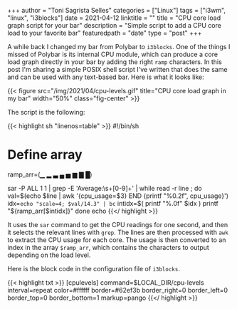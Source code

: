 +++
author = "Toni Sagrista Selles"
categories = ["Linux"]
tags = ["i3wm", "linux", "i3blocks"]
date = 2021-04-12
linktitle = ""
title = "CPU core load graph script for your bar"
description = "Simple script to add a CPU core load to your favorite bar"
featuredpath = "date"
type = "post"
+++

A while back I changed my bar from Polybar to `i3blocks`. One of the things I missed of Polybar is its internal CPU module, which can produce a core load graph directly in your bar by adding the right `ramp` characters. In this post I'm sharing a simple POSIX shell script I've written that does the same and can be used with any text-based bar. Here is what it looks like:

{{< figure src="/img/2021/04/cpu-levels.gif" title="CPU core load graph in my bar" width="50%" class="fig-center" >}}

<!--more-->

The script is the following:

{{< highlight sh "linenos=table" >}}
#!/bin/sh

# Define array
ramp_arr=(▁ ▂ ▃ ▄ ▅ ▆ ▇ █)

sar -P ALL 1 1 | grep -E 'Average:\s+[0-9]+' | while read -r line ; do
    val=$(echo $line | awk '{cpu_usage=$3} END {printf "%0.2f", cpu_usage}')
    idx=`echo "scale=4; $val/14.3" | bc`
    intidx=$( printf "%.0f" $idx )
    printf "${ramp_arr[$intidx]}"
done
echo
{{</ highlight >}}

It uses the `sar` command to get the CPU readings for one second, and then it selects the relevant lines with `grep`. The lines are then processed with `awk` to extract the CPU usage for each core. The usage is then converted to an index in the array `$ramp_arr`, which contains the characters to output depending on the load level.

Here is the block code in the configuration file of `i3blocks`.

{{< highlight txt >}}
[cpulevels]
command=$LOCAL_DIR/cpu-levels
interval=repeat
color=#ffffff
border=#62ef3b
border_right=0
border_left=0
border_top=0
border_bottom=1
markup=pango
{{</ highlight >}}

